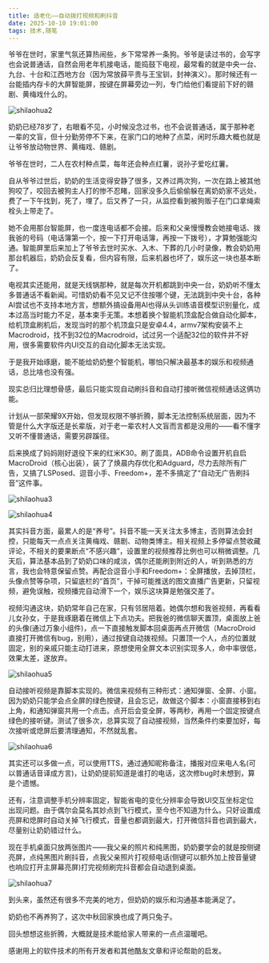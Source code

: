 ```yaml
---
title: 适老化——自动拨打视频和刷抖音
date: 2025-10-10 19:01:00
tags: 技术,随笔
---
```




爷爷在世时，家里气氛还算热闹些，乡下常常养一条狗。爷爷是读过书的，会写字也会说普通话，自然会用老年机接电话，能捣鼓下电视，最常看的就是中央一台、九台、十台和江西地方台（因为常放薛平贵与王宝钏，封神演义）。那时候还有一台能插内存卡的大屏智能屏，按键在屏幕旁边一列，专门给他们看提前下好的赣剧、黄梅戏什么的。

![shilaohua2](/images/适老化——自动拨打视频和刷抖音.assets/shilaohua2.jpeg)

奶奶已经78岁了，右眼看不见，小时候没念过书，也不会说普通话，属于那种老一辈的文盲，但十分勤劳停不下来，在家门口的地种了点菜，闲时乐趣大概也就是让爷爷放动物世界、黄梅戏、赣剧。

爷爷在世时，二人在农村种点菜，每年还会种点红薯，说孙子爱吃红薯。

自从爷爷过世后，奶奶的生活变得安静了很多，又养过两次狗，一次在路上被其他狗咬了，咬回去被狗主人打的惨不忍睹，回家没多久后偷偷躲在离奶奶家不远处，费了一下午找到，死了，埋了。后又养了一只，从监控看到被狗贩子在门口拿绳索栓头上带走了。

她不会用那台智能屏，也一度连电话都不会接。后来和父亲慢慢教会她接电话、拨我爸的号码（电话簿第一个，按一下打开电话簿，再按一下拨号），才算勉强能沟通。智能屏里后来加上了爷爷去世时买水、入木、下葬的几小时录像，教会奶奶用那台机器后，奶奶会反复看，但内容有限，后来机器也坏了，娱乐这一块也基本断了。

电视其实还能用，就是天线锅那种，就是每次开机都跳到中央一台，奶奶听不懂太多普通话不看新闻。可惜奶奶看不见又记不住按哪个键，无法跳到中央十台，各种AI尝试也不支持本地方言，想额外搞设备用AI也得从头训练语音模型识别量化，成本过高当时能力不足，基本束手无策。本想着换个智能机顶盒配合做自动化脚本，给机顶盒刷机后，发现当时的那个机顶盒只是安卓4.4，armv7架构安装不上Macrodroid，找不到32位的Macrodroid，试过另一个适配32位的软件并不好用，很多需要软件内UI交互的自动化脚本无法实现。

于是我开始琢磨，能不能给奶奶整个智能机，哪怕只解决最基本的娱乐和视频通话，总比啥也没有强。

现实总归比理想骨感，最后只能实现自动刷抖音和自动打接听微信视频通话这俩功能。

计划从一部荣耀9X开始，但发现权限不够折腾，脚本无法控制系统层面，因为不管是什么大字版还是长辈版，对于老一辈农村人文盲而言都是没用的——看不懂字又听不懂普通话，需要另辟蹊径。

后来换成了妈妈刚好退役下来的红米K30。刷了面具，ADB命令设置开机自启MacroDroid（核心出装），装了了焕晨内存优化和Adguard，尽力去除所有广告，又搞了LSPosed、逗音小手、Freedom+，差不多搞定了“自动无广告刷抖音”这件事。

![shilaohua3](/images/适老化——自动拨打视频和刷抖音.assets/shilaohua3.jpeg)

![shilaohua4](/images/适老化——自动拨打视频和刷抖音.assets/shilaohua4.jpeg)

其实抖音方面，最累人的是“养号”。抖音不能一天关注太多博主，否则算法会封控，只能每天一点点关注黄梅戏、赣剧、动物类博主。相关视频上多停留点赞收藏评论，不相关的要果断点“不感兴趣”，设置里的视频推荐比例也可以稍微调整。几天后，算法基本品到了奶奶口味的咸淡，偶尔还能刷到附近的人，听到熟悉的方言，我也会特意保留点赞。再配合逗音小手和Freedom+：全屏播放，去掉顶栏，头像点赞等杂项，只留底栏的“首页”，干掉可能推送的图文直播广告更新，只留视频，避免误触，视频播完自动滑下一个，娱乐这块算是勉强交差了。

视频沟通这块，奶奶常年自己在家，只有邻居陪着。她偶尔想和我爸视频，再看看儿女孙女，于是我琢磨着在微信上下点功夫。把我爸的微信聊天置顶，桌面放上爸的头像(通过万象小组件)，点一下直接触发脚本回桌面再点开微信（MacroDroid直接打开微信有bug，别用），通过按键自动拨视频。只置顶一个人，点的位置就固定，别的亲戚只能主动打进来，原想使用全屏文本识别实现多人，命中率很低，效果太差，遂放弃。

![shilaohua5](/images/适老化——自动拨打视频和刷抖音.assets/shilaohua5.jpeg)

自动接听视频是靠脚本实现的。微信来视频有三种形式：通知弹窗、全屏、小窗。因为奶奶只能学会点全屏的绿色按键，且会忘记，故做这个脚本：小窗直接移到右上角，和通知弹窗共用一个点击。点开后会变全屏，等两秒，再用一个固定按键点绿色的接听键。测试了很多次，总算实现了自动接视频，当然条件约束要加好，每次接听或熄屏后要清理通知，不然就乱套。

![shilaohua6](/images/适老化——自动拨打视频和刷抖音.assets/shilaohua6.jpeg)

其实还可以多做一点，可以使用TTS，通过通知昵称备注，播报对应来电人名(可以普通话音译成方言)，让奶奶提前知道是谁打的电话，这次修bug时未想到，算是个遗憾。

还有，注意调整手机分辨率固定，智能省电的变化分辨率会导致UI交互坐标定位出现问题。由于偶尔会莫名其妙点到飞行模式，至今也不知道为什么。只好设置成亮屏和熄屏时自动关掉飞行模式，音量也都调到最大，打开微信抖音也调到最大，尽量别让奶奶错过什么。

现在手机桌面只放两张图片——我父亲的照片和纯黑图，奶奶要学会的就是按侧键亮屏，点纯黑图片刷抖音，点我父亲照片打视频电话(侧键可以额外加上按音量键也响应打开主屏幕亮屏)打完视频刷完抖音都会自动退到桌面。

![shilaohua7](/images/适老化——自动拨打视频和刷抖音.assets/shilaohua7.jpeg)

到头来，虽然还有很多不完美的地方，但奶奶的娱乐和沟通基本能满足了。

奶奶也不再养狗了，这次中秋回家换也成了两只兔子。

回头想想这些折腾，大概就是技术能给家人带来的一点点温暖吧。

感谢用上的软件技术的所有开发者和其他酷友文章和评论帮助的启发。